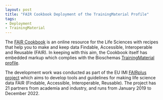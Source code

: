 ```yaml
---
layout: post
title: "FAIR Cookbook Deployment of the TrainingMaterial Profile"
tags:
- Deployment
- TrainingMaterial
---
```


The [FAIR Cookbook](https://faircookbook.elixir-europe.org/content/home.html) is an online resource for the Life Sciences with recipes that help you to make and keep data Findable, Accessible, Interoperable and Reusable (FAIR). In keeping with this aim, the Cookbook itself has embedded markup which complies with the Bioschemas [TrainingMaterial profile](https://bioschemas.org/profiles/TrainingMaterial/).

The development work was conducted as part of the EU IMI [FAIRplus project](https://fairplus-project.eu/) which aims to develop tools and guidelines for making life science data FAIR (Findable, Accessible, Interoperable, Reusable). The project has 21 partners from academia and industry, and runs from January 2019 to December 2022.
